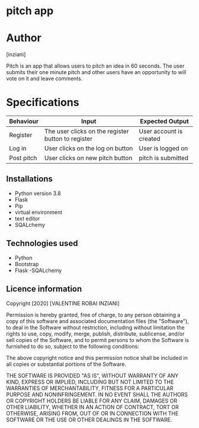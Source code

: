 # pitch app

# Author 
[inziani]

Pitch is an app that allows users to pitch an idea in 60 seconds. The user submits their one minute pitch and other users have an opportunity to will vote on it  and leave comments.



# Specifications

|Behaviour| Input |Expected Output|
|---------|-------|---------------|
|Register| The user clicks on the register button to register | User account is created |
|Log in | User clicks on the log on button| User is logged on
| Post pitch|User clicks on new pitch button |pitch is submitted|


## Installations 

- Python version 3.8
- Flask
- Pip
- virtual environment
- text editor
- SQALchemy

## Technologies used 

- Python
- Bootstrap
- Flask
-SQALchemy

## Licence information

Copyright [2020] [VALENTINE ROBAI INZIANI]

Permission is hereby granted, free of charge, to any person obtaining a copy of this software and associated documentation files (the "Software"), to deal in the Software without restriction, including without limitation the rights to use, copy, modify, merge, publish, distribute, sublicense, and/or sell copies of the Software, and to permit persons to whom the Software is furnished to do so, subject to the following conditions:

The above copyright notice and this permission notice shall be included in all copies or substantial portions of the Software.

THE SOFTWARE IS PROVIDED "AS IS", WITHOUT WARRANTY OF ANY KIND, EXPRESS OR IMPLIED, INCLUDING BUT NOT LIMITED TO THE WARRANTIES OF MERCHANTABILITY, FITNESS FOR A PARTICULAR PURPOSE AND NONINFRINGEMENT. IN NO EVENT SHALL THE AUTHORS OR COPYRIGHT HOLDERS BE LIABLE FOR ANY CLAIM, DAMAGES OR OTHER LIABILITY, WHETHER IN AN ACTION OF CONTRACT, TORT OR OTHERWISE, ARISING FROM, OUT OF OR IN CONNECTION WITH THE SOFTWARE OR THE USE OR OTHER DEALINGS IN THE SOFTWARE.
